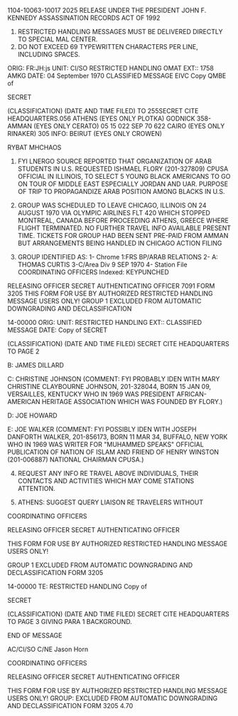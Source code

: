 1104-10063-10017 2025 RELEASE UNDER THE PRESIDENT JOHN F. KENNEDY ASSASSINATION RECORDS ACT OF 1992

1. RESTRICTED HANDLING MESSAGES MUST BE DELIVERED DIRECTLY TO SPECIAL MAL CENTER.
2. DO NOT EXCEED 69 TYPEWRITTEN CHARACTERS PER LINE, INCLUDING SPACES.

ORIG: FR:JH:js
UNIT: CI/SO RESTRICTED HANDLING OMAT
EXT:: 1758 AMKG
DATE: 04 September 1970 CLASSIFIED MESSAGE EIVC
Copy QMBE of

SECRET

(CLASSIFICATION) (DATE AND TIME FILED)
TO 255SECRET CITE HEADQUARTERS.056
ATHENS (EYES ONLY PLOTKA)
GODNICK
358-AMMAN (EYES ONLY CERATO)
05 15 022 SEP 70
622 CAIRO (EYES ONLY RINAKER)
305 INFO: BEIRUT (EYES ONLY CROWEN)

RYBAT MHCHAOS

1. FYI LNERGO SOURCE REPORTED THAT ORGANIZATION OF
ARAB STUDENTS IN U.S. REQUESTED ISHMAEL FLORY (201-327809)
CPUSA OFFICIAL IN ILLINOIS, TO SELECT 5 YOUNG BLACK AMERICANS
TO GO ON TOUR OF MIDDLE EAST ESPECIALLY JORDAN AND UAR. PURPOSE
OF TRIP TO PROPAGANDIZE ARAB POSITION AMONG BLACKS IN U.S.

2. GROUP WAS SCHEDULED TO LEAVE CHICAGO, ILLINOIS ON
24 AUGUST 1970 VIA OLYMPIC AIRLINES FLT 420 WHICH STOPPED
MONTREAL, CANADA BEFORE PROCEEDING ATHENS, GREECE WHERE
FLIGHT TERMINATED. NO FURTHER TRAVEL INFO AVAILABLE PRESENT
TIME. TICKETS FOR GROUP HAD BEEN SENT PRE-PAID FROM AMMAN
BUT ARRANGEMENTS BEING HANDLED IN CHICAGO
ACTION FILING
3. GROUP IDENTIFIED AS: 1- Chrome 1:FRS BP/ARAB RELATIONS
2-
A: THOMAS CURTIS 3-C/Area Div 9 SEP 1970
4- Station File
COORDINATING OFFICERS Indexed: KEYPUNCHED

RELEASING OFFICER SECRET AUTHENTICATING OFFICER 7091
FORM 3205 THIS FORM FOR USE BY AUTHORIZED RESTRICTED HANDLING MESSAGE USERS ONLY!
GROUP 1
EXCLUDED FROM AUTOMATIC
DOWNGRADING AND
DECLASSIFICATION

14-00000
ORIG:
UNIT: RESTRICTED HANDLING
EXT:: CLASSIFIED MESSAGE
DATE: Copy of
SECRET

(CLASSIFICATION) (DATE AND TIME FILED)
SECRET CITE HEADQUARTERS
TO
PAGE 2

B: JAMES DILLARD

C: CHRISTINE JOHNSON (COMMENT: FYI PROBABLY IDEN
WITH MARY CHRISTINE CLAYBOURNE JOHNSON, 201-328044,
BORN 15 JAN 09, VERSAILLES, KENTUCKY WHO IN 1969
WAS PRESIDENT AFRICAN-AMERICAN HERITAGE ASSOCIATION
WHICH WAS FOUNDED BY FLORY.)

D: JOE HOWARD

E: JOE WALKER (COMMENT: FYI POSSIBLY IDEN WITH
JOSEPH DANFORTH WALKER, 201-856173, BORN 11 MAR 34,
BUFFALO, NEW YORK WHO IN 1969 WAS WRITER FOR
"MUHAMMED SPEAKS" OFFICIAL PUBLICATION OF NATION
OF ISLAM AND FRIEND OF HENRY WINSTON (201-006887)
NATIONAL CHAIRMAN CPUSA.)

4. REQUEST ANY INFO RE TRAVEL ABOVE INDIVIDUALS, THEIR
CONTACTS AND ACTIVITIES WHICH MAY COME STATIONS ATTENTION.

5. ATHENS: SUGGEST QUERY LIAISON RE TRAVELERS WITHOUT

COORDINATING OFFICERS

RELEASING OFFICER SECRET AUTHENTICATING OFFICER

THIS FORM FOR USE BY AUTHORIZED RESTRICTED HANDLING MESSAGE USERS ONLY!

GROUP 1
EXCLUDED FROM AUTOMATIC
DOWNGRADING AND
DECLASSIFICATION
FORM 3205

14-00000
TE: RESTRICTED HANDLING Copy of

SECRET

(CLASSIFICATION) (DATE AND TIME FILED)
SECRET CITE HEADQUARTERS
TO
PAGE 3
GIVING PARA 1 BACKGROUND.

END OF MESSAGE

AC/CI/SO C/NE
Jason Horn

COORDINATING OFFICERS

RELEASING OFFICER SECRET AUTHENTICATING OFFICER

THIS FORM FOR USE BY AUTHORIZED RESTRICTED HANDLING MESSAGE USERS ONLY!
GROUP:
EXCLUDED FROM AUTOMATIC
DOWNGRADING AND
DECLASSIFICATION
FORM 3205
4.70
